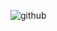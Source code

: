 ![github](https://github.com/caarlaa20/caarlaa20/assets/145468264/0b46b55a-367b-49a8-a498-5f440366ee47)
